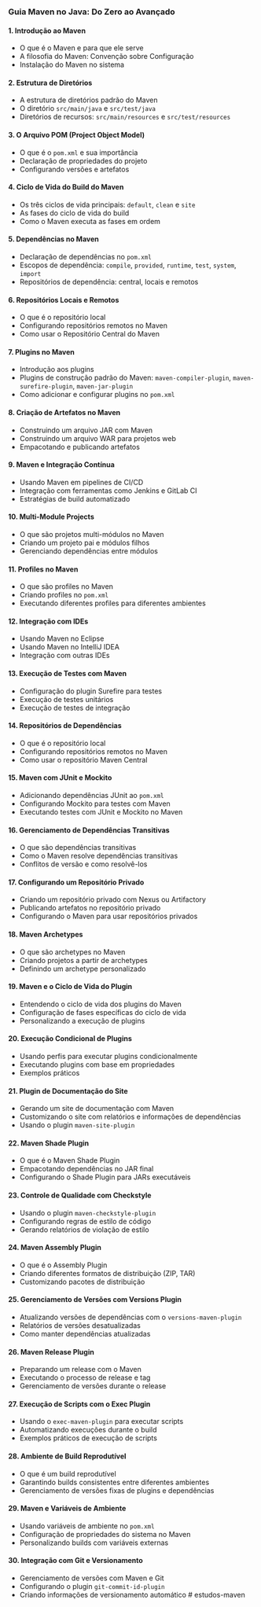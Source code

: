 ### **Guia Maven no Java: Do Zero ao Avançado**

#### **1. Introdução ao Maven**
   - O que é o Maven e para que ele serve
   - A filosofia do Maven: Convenção sobre Configuração
   - Instalação do Maven no sistema

#### **2. Estrutura de Diretórios**
   - A estrutura de diretórios padrão do Maven
   - O diretório `src/main/java` e `src/test/java`
   - Diretórios de recursos: `src/main/resources` e `src/test/resources`

#### **3. O Arquivo POM (Project Object Model)**
   - O que é o `pom.xml` e sua importância
   - Declaração de propriedades do projeto
   - Configurando versões e artefatos

#### **4. Ciclo de Vida do Build do Maven**
   - Os três ciclos de vida principais: `default`, `clean` e `site`
   - As fases do ciclo de vida do build
   - Como o Maven executa as fases em ordem

#### **5. Dependências no Maven**
   - Declaração de dependências no `pom.xml`
   - Escopos de dependência: `compile`, `provided`, `runtime`, `test`, `system`, `import`
   - Repositórios de dependência: central, locais e remotos

#### **6. Repositórios Locais e Remotos**
   - O que é o repositório local
   - Configurando repositórios remotos no Maven
   - Como usar o Repositório Central do Maven

#### **7. Plugins no Maven**
   - Introdução aos plugins
   - Plugins de construção padrão do Maven: `maven-compiler-plugin`, `maven-surefire-plugin`, `maven-jar-plugin`
   - Como adicionar e configurar plugins no `pom.xml`

#### **8. Criação de Artefatos no Maven**
   - Construindo um arquivo JAR com Maven
   - Construindo um arquivo WAR para projetos web
   - Empacotando e publicando artefatos

#### **9. Maven e Integração Contínua**
   - Usando Maven em pipelines de CI/CD
   - Integração com ferramentas como Jenkins e GitLab CI
   - Estratégias de build automatizado

#### **10. Multi-Module Projects**
   - O que são projetos multi-módulos no Maven
   - Criando um projeto pai e módulos filhos
   - Gerenciando dependências entre módulos

#### **11. Profiles no Maven**
   - O que são profiles no Maven
   - Criando profiles no `pom.xml`
   - Executando diferentes profiles para diferentes ambientes

#### **12. Integração com IDEs**
   - Usando Maven no Eclipse
   - Usando Maven no IntelliJ IDEA
   - Integração com outras IDEs

#### **13. Execução de Testes com Maven**
   - Configuração do plugin Surefire para testes
   - Execução de testes unitários
   - Execução de testes de integração

#### **14. Repositórios de Dependências**
   - O que é o repositório local
   - Configurando repositórios remotos no Maven
   - Como usar o repositório Maven Central

#### **15. Maven com JUnit e Mockito**
   - Adicionando dependências JUnit ao `pom.xml`
   - Configurando Mockito para testes com Maven
   - Executando testes com JUnit e Mockito no Maven

#### **16. Gerenciamento de Dependências Transitivas**
   - O que são dependências transitivas
   - Como o Maven resolve dependências transitivas
   - Conflitos de versão e como resolvê-los

#### **17. Configurando um Repositório Privado**
   - Criando um repositório privado com Nexus ou Artifactory
   - Publicando artefatos no repositório privado
   - Configurando o Maven para usar repositórios privados

#### **18. Maven Archetypes**
   - O que são archetypes no Maven
   - Criando projetos a partir de archetypes
   - Definindo um archetype personalizado

#### **19. Maven e o Ciclo de Vida do Plugin**
   - Entendendo o ciclo de vida dos plugins do Maven
   - Configuração de fases específicas do ciclo de vida
   - Personalizando a execução de plugins

#### **20. Execução Condicional de Plugins**
   - Usando perfis para executar plugins condicionalmente
   - Executando plugins com base em propriedades
   - Exemplos práticos

#### **21. Plugin de Documentação do Site**
   - Gerando um site de documentação com Maven
   - Customizando o site com relatórios e informações de dependências
   - Usando o plugin `maven-site-plugin`

#### **22. Maven Shade Plugin**
   - O que é o Maven Shade Plugin
   - Empacotando dependências no JAR final
   - Configurando o Shade Plugin para JARs executáveis

#### **23. Controle de Qualidade com Checkstyle**
   - Usando o plugin `maven-checkstyle-plugin`
   - Configurando regras de estilo de código
   - Gerando relatórios de violação de estilo

#### **24. Maven Assembly Plugin**
   - O que é o Assembly Plugin
   - Criando diferentes formatos de distribuição (ZIP, TAR)
   - Customizando pacotes de distribuição

#### **25. Gerenciamento de Versões com Versions Plugin**
   - Atualizando versões de dependências com o `versions-maven-plugin`
   - Relatórios de versões desatualizadas
   - Como manter dependências atualizadas

#### **26. Maven Release Plugin**
   - Preparando um release com o Maven
   - Executando o processo de release e tag
   - Gerenciamento de versões durante o release

#### **27. Execução de Scripts com o Exec Plugin**
   - Usando o `exec-maven-plugin` para executar scripts
   - Automatizando execuções durante o build
   - Exemplos práticos de execução de scripts

#### **28. Ambiente de Build Reprodutível**
   - O que é um build reprodutível
   - Garantindo builds consistentes entre diferentes ambientes
   - Gerenciamento de versões fixas de plugins e dependências

#### **29. Maven e Variáveis de Ambiente**
   - Usando variáveis de ambiente no `pom.xml`
   - Configuração de propriedades do sistema no Maven
   - Personalizando builds com variáveis externas

#### **30. Integração com Git e Versionamento**
   - Gerenciamento de versões com Maven e Git
   - Configurando o plugin `git-commit-id-plugin`
   - Criando informações de versionamento automático
#   e s t u d o s - m a v e n  
 